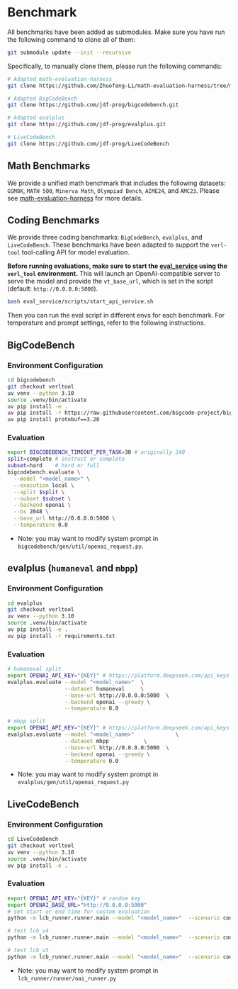 # Benchmark 
All benchmarks have been added as submodules. Make sure you have run the following command to clone all of them:

```bash
git submodule update --init --recursive
```

Specifically, to manually clone them, please run the following commands:

```bash
# Adapted math-evaluation-harness
git clone https://github.com/Zhuofeng-Li/math-evaluation-harness/tree/main

# Adapted BigCodeBench
git clone https://github.com/jdf-prog/bigcodebench.git

# Adapted evalplus
git clone https://github.com/jdf-prog/evalplus.git

# LiveCodeBench
git clone https://github.com/jdf-prog/LiveCodeBench
```

## Math Benchmarks
We provide a unified math benchmark that includes the following datasets: `GSM8K`, `MATH 500`, `Minerva Math`, `Olympiad Bench`, `AIME24`, and `AMC23`. Please see [math-evaluation-harness](https://github.com/Zhuofeng-Li/math-evaluation-harness/tree/9271e69bece4d14b33340df050c469996f1d6ab1) for more details.


## Coding Benchmarks
We provide three coding benchmarks: `BigCodeBench`, `evalplus`, and `LiveCodeBench`.  These benchmarks have been adapted to support the `verl-tool` tool-calling API for model evaluation.

**Before running evaluations, make sure to start the [eval_service](./eval_service) using the `verl_tool` environment.** This will launch an OpenAI-compatible server to serve the model and provide the `vt_base_url`, which is set in the script (default: `http://0.0.0.0:5000`).


```bash
bash eval_service/scripts/start_api_service.sh
```
Then you can run the eval script in different envs for each benchmark. For temperature and prompt settings, refer to the following instructions.

## BigCodeBench

### Environment Configuration
```bash
cd bigcodebench
git checkout verltool
uv venv --python 3.10
source .venv/bin/activate
uv pip install -e .
uv pip install -r https://raw.githubusercontent.com/bigcode-project/bigcodebench/main/Requirements/requirements-eval.txt
uv pip install protobuf==3.20
```
### Evaluation
```bash
export BIGCODEBENCH_TIMEOUT_PER_TASK=30 # originally 240
split=complete # instruct or complete
subset=hard    # hard or full
bigcodebench.evaluate \
  --model "<model_name>" \
  --execution local \
  --split $split \
  --subset $subset \
  --backend openai \
  --bs 2048 \
  --base_url http://0.0.0.0:5000 \
  --temperature 0.0
```

- Note: you may want to modify system prompt in `bigcodebench/gen/util/openai_request.py`.

## evalplus (`humaneval` and `mbpp`)

### Environment Configuration
```bash
cd evalplus
git checkout verltool
uv venv --python 3.10
source .venv/bin/activate
uv pip install -e .
uv pip install -r requirements.txt
```

### Evaluation
```bash
# humaneval split
export OPENAI_API_KEY="{KEY}" # https://platform.deepseek.com/api_keys
evalplus.evaluate --model "<model_name>"  \
                  --dataset humaneval     \
                  --base-url http://0.0.0.0:5000  \
                  --backend openai --greedy \
                  --temperature 0.0 

# mbpp split
export OPENAI_API_KEY="{KEY}" # https://platform.deepseek.com/api_keys
evalplus.evaluate --model "<model_name>"             \
                  --dataset mbpp           \
                  --base-url http://0.0.0.0:5000  \
                  --backend openai --greedy \
                  --temperature 0.0
```

- Note: you may want to modify system prompt in `evalplus/gen/util/openai_request.py`

## LiveCodeBench
### Environment Configuration
```bash
cd LiveCodeBench
git checkout verltool
uv venv --python 3.10
source .venv/bin/activate
uv pip install -e .
```

### Evaluation
```bash
export OPENAI_API_KEY="{KEY}" # random key
export OPENAI_BASE_URL="http://0.0.0.0:5000" 
# set start or end time for custom evaluation
python -m lcb_runner.runner.main --model "<model_name>"  --scenario codegeneration --evaluate --start_date 2023-09-01 --end_date --multiprocess 64 --n 1  --temperature 0 --max_tokens 4096 --top_p 0.95 --num_process_evaluate 32

# test lcb_v4
python -m lcb_runner.runner.main --model "<model_name>"  --scenario codegeneration --evaluate  --release_version release_v4 --multiprocess 64 --n 1  --temperature 0 --max_tokens 4096 --top_p 0.95 --num_process_evaluate 32

# test lcb_v5
python -m lcb_runner.runner.main --model "<model_name>"  --scenario codegeneration --evaluate  --release_version release_v5 --multiprocess 64 --n 1  --temperature 0 --max_tokens 4096 --top_p 0.95 --num_process_evaluate 32
```

- Note: you may want to modify system prompt in `lcb_runner/runner/oai_runner.py`

